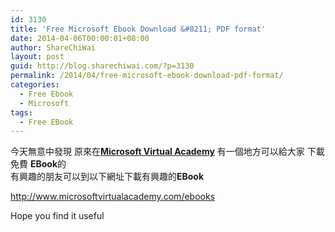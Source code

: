 ```yaml
---
id: 3130
title: 'Free Microsoft Ebook Download &#8211; PDF format'
date: 2014-04-06T00:00:01+08:00
author: ShareChiWai
layout: post
guid: http://blog.sharechiwai.com/?p=3130
permalink: /2014/04/free-microsoft-ebook-download-pdf-format/
categories:
  - Free Ebook
  - Microsoft
tags:
  - Free EBook
---
```

今天無意中發現 原來在<a title="Microsoft Virtual Academy" href="http://www.microsoftvirtualacademy.com/" target="_blank"><strong>Microsoft Virtual Academy</strong></a> 有一個地方可以給大家 下載免費 **EBook**的  
有興趣的朋友可以到以下網址下載有興趣的**EBook**

<a title="Microsoft Free EBook" href="http://www.microsoftvirtualacademy.com/ebooks" target="_blank">http://www.microsoftvirtualacademy.com/ebooks</a>

Hope you find it useful